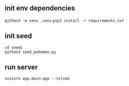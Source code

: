 ## init env dependencies
`python3 -m venv .venv`
`pip3 install -r requirements.txt`

## init seed
```
cd seeds
python3 seed_pokemon.py
```

## run server
`uvicorn app.main:app --reload`
